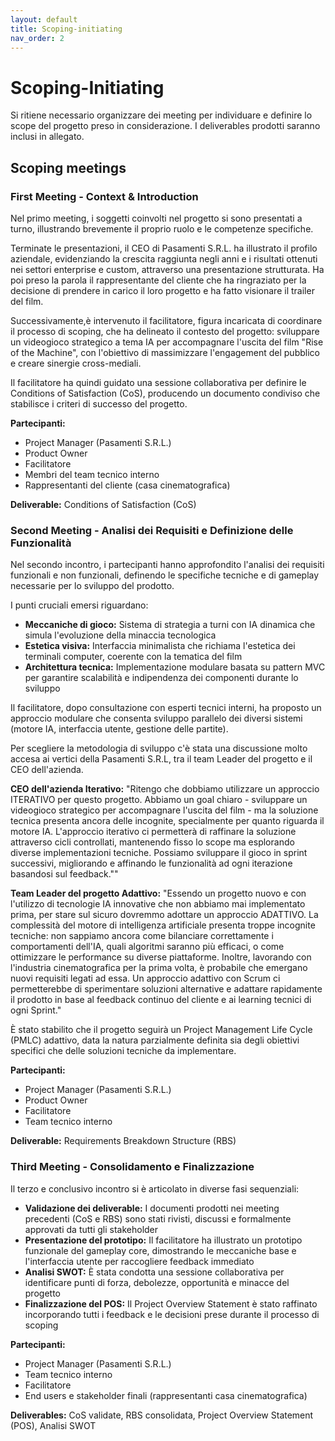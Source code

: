 ```yaml
---
layout: default
title: Scoping-initiating
nav_order: 2
---
```


# Scoping-Initiating

Si ritiene necessario organizzare dei meeting per individuare e definire lo scope del progetto preso in considerazione. 
I deliverables prodotti saranno inclusi in allegato.

## Scoping meetings

### First Meeting - Context & Introduction

Nel primo meeting, i soggetti coinvolti nel progetto si sono presentati a turno, illustrando brevemente il 
proprio ruolo e le competenze specifiche.

Terminate le presentazioni, il CEO di Pasamenti S.R.L. ha illustrato il profilo aziendale, evidenziando la crescita 
raggiunta negli anni e i risultati ottenuti nei settori enterprise e custom, attraverso una presentazione strutturata. 
Ha poi preso la parola il rappresentante del cliente che ha ringraziato per la decisione di prendere in carico il loro 
progetto e ha fatto visionare il trailer del film.

Successivamente,è intervenuto il facilitatore, figura incaricata di coordinare il processo di scoping, che ha delineato
il contesto del progetto: sviluppare un videogioco strategico a tema IA per accompagnare l'uscita del film "Rise of the 
Machine", con l'obiettivo di massimizzare l'engagement del pubblico e creare sinergie cross-mediali.

Il facilitatore ha quindi guidato una sessione collaborativa per definire le Conditions of Satisfaction (CoS), 
producendo un documento condiviso che stabilisce i criteri di successo del progetto.

**Partecipanti:**
- Project Manager (Pasamenti S.R.L.)
- Product Owner 
- Facilitatore 
- Membri del team tecnico interno 
- Rappresentanti del cliente (casa cinematografica)

**Deliverable:** Conditions of Satisfaction (CoS)

### Second Meeting - Analisi dei Requisiti e Definizione delle Funzionalità

Nel secondo incontro, i partecipanti hanno approfondito l'analisi dei requisiti funzionali e non funzionali, 
definendo le specifiche tecniche e di gameplay necessarie per lo sviluppo del prodotto.

I punti cruciali emersi riguardano:

- **Meccaniche di gioco:** Sistema di strategia a turni con IA dinamica che simula l'evoluzione della minaccia tecnologica
- **Estetica visiva:** Interfaccia minimalista che richiama l'estetica dei terminali computer, coerente con la tematica
del film
- **Architettura tecnica:** Implementazione modulare basata su pattern MVC per garantire scalabilità e indipendenza 
dei componenti durante lo sviluppo

Il facilitatore, dopo consultazione con esperti tecnici interni, ha proposto un approccio modulare che consenta 
sviluppo parallelo dei diversi sistemi (motore IA, interfaccia utente, gestione delle partite).

Per scegliere la metodologia di sviluppo c'è stata una discussione molto accesa ai vertici della Pasamenti S.R.L,
tra il team Leader del progetto e il CEO dell'azienda.

**CEO dell'azienda Iterativo:** "Ritengo che dobbiamo utilizzare un approccio ITERATIVO per questo progetto. Abbiamo 
un goal chiaro - sviluppare un videogioco strategico per accompagnare l'uscita del film - ma la soluzione tecnica 
presenta ancora delle incognite, specialmente per quanto riguarda il motore IA. L'approccio iterativo ci permetterà 
di raffinare la soluzione attraverso cicli controllati, mantenendo fisso lo scope ma esplorando diverse implementazioni 
tecniche. Possiamo sviluppare il gioco in sprint successivi, migliorando e affinando le funzionalità ad ogni iterazione 
basandosi sul feedback.""

**Team Leader del progetto Adattivo:** "Essendo un progetto nuovo e con l'utilizzo di tecnologie IA innovative che non
abbiamo mai implementato prima, per stare sul sicuro dovremmo adottare un approccio ADATTIVO. 
La complessità del motore di intelligenza artificiale presenta troppe incognite tecniche: non sappiamo ancora come 
bilanciare correttamente i comportamenti dell'IA, quali algoritmi saranno più efficaci, o come ottimizzare le 
performance su diverse piattaforme. Inoltre, lavorando con l'industria cinematografica per la prima volta, è 
probabile che emergano nuovi requisiti legati ad essa. Un approccio adattivo con Scrum ci permetterebbe di sperimentare
soluzioni alternative e adattare rapidamente il prodotto in base al feedback continuo del cliente e ai learning tecnici 
di ogni Sprint."

È stato stabilito che il progetto seguirà un Project Management Life Cycle (PMLC) adattivo, data la natura 
parzialmente definita sia degli obiettivi specifici che delle soluzioni tecniche da implementare.

**Partecipanti:**
- Project Manager (Pasamenti S.R.L.) 
- Product Owner 
- Facilitatore 
- Team tecnico interno 

**Deliverable:** Requirements Breakdown Structure (RBS)

### Third Meeting - Consolidamento e Finalizzazione

Il terzo e conclusivo incontro si è articolato in diverse fasi sequenziali:

- **Validazione dei deliverable:** I documenti prodotti nei meeting precedenti (CoS e RBS) sono stati rivisti, 
discussi e formalmente approvati da tutti gli stakeholder
- **Presentazione del prototipo:** Il facilitatore ha illustrato un prototipo funzionale del gameplay core, 
dimostrando le meccaniche base e l'interfaccia utente per raccogliere feedback immediato
- **Analisi SWOT:** È stata condotta una sessione collaborativa per identificare punti di forza, debolezze, 
opportunità e minacce del progetto
- **Finalizzazione del POS:** Il Project Overview Statement è stato raffinato incorporando tutti i feedback e le 
decisioni prese durante il processo di scoping

**Partecipanti:**
- Project Manager (Pasamenti S.R.L.) 
- Team tecnico interno 
- Facilitatore 
- End users e stakeholder finali (rappresentanti casa cinematografica)

**Deliverables:** CoS validate, RBS consolidata, Project Overview Statement (POS), Analisi SWOT